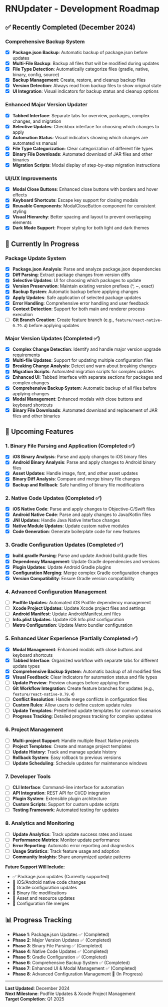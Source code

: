 # RNUpdater - Development Roadmap

## ✅ Recently Completed (December 2024)

### Comprehensive Backup System

- [x] **Package.json Backup**: Automatic backup of package.json before updates
- [x] **Multi-File Backup**: Backup all files that will be modified during updates
- [x] **File Type Detection**: Automatically categorize files (gradle, native, binary, config, source)
- [x] **Backup Management**: Create, restore, and cleanup backup files
- [x] **Version Detection**: Always read from backup files to show original state
- [x] **UI Integration**: Visual indicators for backup status and cleanup options

### Enhanced Major Version Updater

- [x] **Tabbed Interface**: Separate tabs for overview, packages, complex changes, and migration
- [x] **Selective Updates**: Checkbox interface for choosing which changes to apply
- [x] **Automation Status**: Visual indicators showing which changes are automated vs manual
- [x] **File Type Categorization**: Clear categorization of different file types
- [x] **Binary File Downloads**: Automated download of JAR files and other binaries
- [x] **Migration Scripts**: Modal display of step-by-step migration instructions

### UI/UX Improvements

- [x] **Modal Close Buttons**: Enhanced close buttons with borders and hover effects
- [x] **Keyboard Shortcuts**: Escape key support for closing modals
- [x] **Reusable Components**: ModalCloseButton component for consistent styling
- [x] **Visual Hierarchy**: Better spacing and layout to prevent overlapping elements
- [x] **Dark Mode Support**: Proper styling for both light and dark themes

## 🚧 Currently In Progress

### Package Update System

- [x] **Package.json Analysis**: Parse and analyze package.json dependencies
- [x] **Diff Parsing**: Extract package changes from version diffs
- [x] **Selective Updates**: UI for choosing which packages to update
- [x] **Version Preservation**: Maintain existing version prefixes (^, ~, exact)
- [x] **Backup System**: Automatic backup before applying changes
- [x] **Apply Updates**: Safe application of selected package updates
- [x] **Error Handling**: Comprehensive error handling and user feedback
- [x] **Context Detection**: Support for both main and renderer process execution
- [ ] **Git Branch Creation**: Create feature branch (e.g., `feature/react-native-0.79.4`) before applying updates

### Major Version Updates (Completed ✅)

- [x] **Complex Change Detection**: Identify and handle major version upgrade requirements
- [x] **Multi-file Updates**: Support for updating multiple configuration files
- [x] **Breaking Change Analysis**: Detect and warn about breaking changes
- [x] **Migration Scripts**: Automated migration scripts for complex updates
- [x] **Enhanced UI**: Tabbed interface with separate sections for packages and complex changes
- [x] **Comprehensive Backup System**: Automatic backup of all files before applying changes
- [x] **Modal Management**: Enhanced modals with close buttons and keyboard shortcuts
- [x] **Binary File Downloads**: Automated download and replacement of JAR files and other binaries

## 🔮 Upcoming Features

### 1. Binary File Parsing and Application (Completed ✅)

- [x] **iOS Binary Analysis**: Parse and apply changes to iOS binary files
- [x] **Android Binary Analysis**: Parse and apply changes to Android binary files
- [x] **Asset Updates**: Handle image, font, and other asset updates
- [x] **Binary Diff Analysis**: Compare and merge binary file changes
- [x] **Backup and Rollback**: Safe handling of binary file modifications

### 2. Native Code Updates (Completed ✅)

- [x] **iOS Native Code**: Parse and apply changes to Objective-C/Swift files
- [x] **Android Native Code**: Parse and apply changes to Java/Kotlin files
- [x] **JNI Updates**: Handle Java Native Interface changes
- [x] **Native Module Updates**: Update custom native modules
- [x] **Code Generation**: Generate boilerplate code for new features

### 3. Gradle Configuration Updates (Completed ✅)

- [x] **build.gradle Parsing**: Parse and update Android build.gradle files
- [x] **Dependency Management**: Update Gradle dependencies and versions
- [x] **Plugin Updates**: Update Android Gradle plugins
- [x] **Configuration Merging**: Merge complex Gradle configuration changes
- [x] **Version Compatibility**: Ensure Gradle version compatibility

### 4. Advanced Configuration Management

- [ ] **Podfile Updates**: Automated iOS Podfile dependency management
- [ ] **Xcode Project Updates**: Update Xcode project files and settings
- [ ] **Android Manifest**: Update AndroidManifest.xml files
- [ ] **Info.plist Updates**: Update iOS Info.plist configuration
- [ ] **Metro Configuration**: Update Metro bundler configuration

### 5. Enhanced User Experience (Partially Completed ✅)

- [x] **Modal Management**: Enhanced modals with close buttons and keyboard shortcuts
- [x] **Tabbed Interface**: Organized workflow with separate tabs for different update types
- [x] **Comprehensive Backup System**: Automatic backup of all modified files
- [x] **Visual Feedback**: Clear indicators for automation status and file types
- [ ] **Update Preview**: Preview changes before applying them
- [ ] **Git Workflow Integration**: Create feature branches for updates (e.g., `feature/react-native-0.79.4`)
- [ ] **Conflict Resolution**: Handle merge conflicts in configuration files
- [ ] **Custom Rules**: Allow users to define custom update rules
- [ ] **Update Templates**: Predefined update templates for common scenarios
- [ ] **Progress Tracking**: Detailed progress tracking for complex updates

### 6. Project Management

- [ ] **Multi-project Support**: Handle multiple React Native projects
- [ ] **Project Templates**: Create and manage project templates
- [ ] **Update History**: Track and manage update history
- [ ] **Rollback System**: Easy rollback to previous versions
- [ ] **Update Scheduling**: Schedule updates for maintenance windows

### 7. Developer Tools

- [ ] **CLI Interface**: Command-line interface for automation
- [ ] **API Integration**: REST API for CI/CD integration
- [ ] **Plugin System**: Extensible plugin architecture
- [ ] **Custom Scripts**: Support for custom update scripts
- [ ] **Testing Framework**: Automated testing for updates

### 8. Analytics and Monitoring

- [ ] **Update Analytics**: Track update success rates and issues
- [ ] **Performance Metrics**: Monitor update performance
- [ ] **Error Reporting**: Automatic error reporting and diagnostics
- [ ] **Usage Statistics**: Track feature usage and adoption
- [ ] **Community Insights**: Share anonymized update patterns

**Future Support Will Include:**

- ✅ Package.json updates (Currently supported)
- 🔄 iOS/Android native code changes
- 🔄 Gradle configuration updates
- 🔄 Binary file modifications
- 🔄 Asset and resource updates
- 🔄 Configuration file merges

## 📊 Progress Tracking

- **Phase 1**: Package.json Updates ✅ (Completed)
- **Phase 2**: Major Version Updates ✅ (Completed)
- **Phase 3**: Binary File Parsing ✅ (Completed)
- **Phase 4**: Native Code Updates ✅ (Completed)
- **Phase 5**: Gradle Configuration ✅ (Completed)
- **Phase 6**: Comprehensive Backup System ✅ (Completed)
- **Phase 7**: Enhanced UI & Modal Management ✅ (Completed)
- **Phase 8**: Advanced Configuration Management 🔮 (In Progress)

---

**Last Updated**: December 2024  
**Next Milestone**: Podfile Updates & Xcode Project Management  
**Target Completion**: Q1 2025
